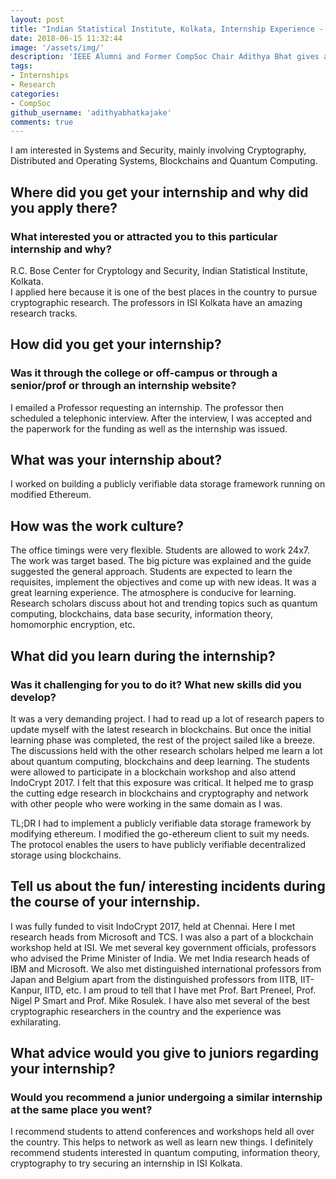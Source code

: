 ```yaml
---
layout: post
title: "Indian Statistical Institute, Kolkata, Internship Experience - Adithya Bhat"
date: 2018-06-15 11:32:44
image: '/assets/img/'
description: 'IEEE Alumni and Former CompSoc Chair Adithya Bhat gives advice on how to apply for a 6 Month Internship.'
tags:
- Internships
- Research
categories:
- CompSoc
github_username: 'adithyabhatkajake'
comments: true
---
```


I am interested in Systems and Security, mainly involving Cryptography, Distributed and Operating Systems, Blockchains and Quantum Computing.

## Where did you get your internship and why did you apply there? 
### What interested you or attracted you to this particular internship and why?

R.C. Bose Center for Cryptology and Security, Indian Statistical Institute, Kolkata. <br>
I applied here because it is one of the best places in the country to pursue cryptographic research. 
The professors in ISI Kolkata have an amazing research tracks.

## How did you get your internship? 
### Was it through the college or off-campus or through a senior/prof or through an internship website?

I emailed a Professor requesting an internship. The professor then scheduled a telephonic interview. 
After the interview, I was accepted and the paperwork for the funding as well as the internship was issued. 

## What was your internship about?

I worked on building a publicly verifiable data storage framework running on modified Ethereum.

## How was the work culture?

The office timings were very flexible. 
Students are allowed to work 24x7. 
The work was target based. 
The big picture was explained and the guide suggested the general approach. 
Students are expected to learn the requisites, implement the objectives and come up with new ideas. 
It was a great learning experience. 
The atmosphere is conducive for learning. 
Research scholars discuss about hot and trending topics such as quantum computing, blockchains, data base security, information theory, homomorphic encryption, etc. 

## What did you learn during the internship? 

### Was it challenging for you to do it? What new skills did you develop?

It was a very demanding project. 
I had to read up a lot of research papers to update myself with the latest research in blockchains. 
But once the initial learning phase was completed, the rest of the project sailed like a breeze. 
The discussions held with the other research scholars helped me learn a lot about quantum computing, blockchains and deep learning. 
The students were allowed to participate in a blockchain workshop and also attend IndoCrypt 2017. 
I felt that this exposure was critical.
It helped me to grasp the cutting edge research in blockchains and cryptography and network with other people who were working in the same domain as I was.

TL;DR I had to implement a publicly verifiable data storage framework by modifying ethereum. 
I modified the go-ethereum client to suit my needs. 
The protocol enables the users to have publicly verifiable decentralized storage using blockchains.

## Tell us about the fun/ interesting incidents during the course of your internship.

I was fully funded to visit IndoCrypt 2017, held at Chennai. 
Here I met research heads from Microsoft and TCS. 
I was also a part of a blockchain workshop held at ISI. 
We met several key government officials, professors who advised the Prime Minister of India. 
We met India research heads of IBM and Microsoft. 
We also met distinguished international professors from Japan and Belgium apart from the distinguished professors from IITB, IIT-Kanpur, IITD, etc.
I am proud to tell that I have met Prof. Bart Preneel, Prof. Nigel P Smart and Prof. Mike Rosulek.
I have also met several of the best cryptographic researchers in the country and the experience was exhilarating.

## What advice would you give to juniors regarding your internship?
### Would you recommend a junior undergoing a similar internship at the same place you went?

I recommend students to attend conferences and workshops held all over the country. 
This helps to network as well as learn new things.
I definitely recommend students interested in quantum computing, information theory, cryptography 
to try securing an internship in ISI Kolkata.